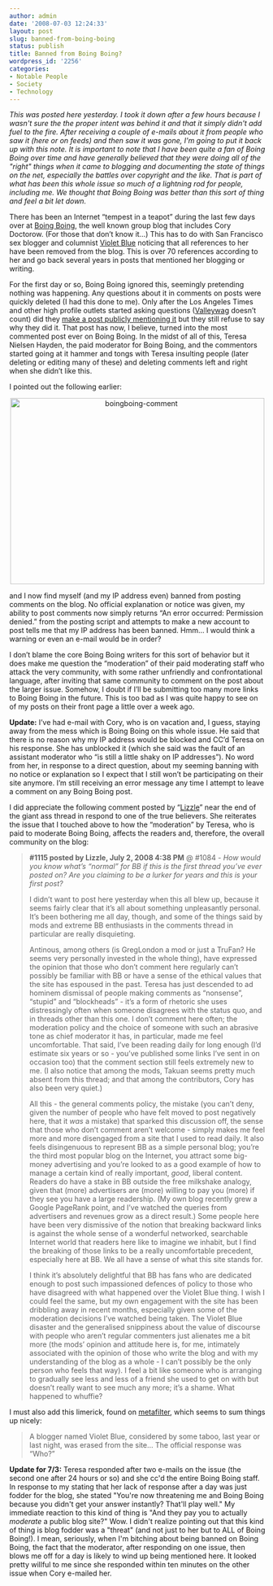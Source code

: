 ```yaml
---
author: admin
date: '2008-07-03 12:24:33'
layout: post
slug: banned-from-boing-boing
status: publish
title: Banned from Boing Boing?
wordpress_id: '2256'
categories:
- Notable People
- Society
- Technology
---
```

<em>This was posted here yesterday. I took it down after a few hours because I wasn't sure the the proper intent was behind it and that it simply didn't add fuel to the fire. After receiving a couple of e-mails about it from people who saw it (here or on feeds) and then saw it was gone, I'm going to put it back up with this note. It is important to note that I have been quite a fan of Boing Boing over time and have generally believed that they were doing all of the "right" things when it came to blogging and documenting the state of things on the net, especially the battles over copyright and the like. That is part of what has been this whole issue so much of a lightning rod for people, including me. We thought that Boing Boing was better than this sort of thing and feel a bit let down.</em>

There has been an Internet “tempest in a teapot” during the last few days over at <a class="snap_shots" href="http://www.boingboing.net/">Boing Boing</a>, the well known group blog that includes Cory Doctorow. (For those that don’t know it…) This has to do with San Francisco sex blogger and columnist <a class="snap_shots" href="http://www.tinynibbles.com/index.php">Violet Blue</a> noticing that all references to her have been removed from the blog. This is over 70 references according to her and go back several years in posts that mentioned her blogging or writing.

For the first day or so, Boing Boing ignored this, seemingly pretending nothing was happening. Any questions about it in comments on posts were quickly deleted (I had this done to me). Only after the Los Angeles Times and other high profile outlets started asking questions (<a class="snap_shots" href="http://www.valleywag.com/">Valleywag</a> doesn’t count) did they <a class="snap_shots" href="http://www.boingboing.net/2008/07/01/that-violet-blue-thi.html">make a post publicly mentioning it</a> but they still refuse to say why they did it. That post has now, I believe, turned into the most commented post ever on Boing Boing. In the midst of all of this, Teresa Nielsen Hayden, the paid moderator for Boing Boing, and the commentors started going at it hammer and tongs with Teresa insulting people (later deleting or editing many of these) and deleting comments left and right when she didn’t like this.

I pointed out the following earlier:
<p align="center"><a href="http://www.flickr.com/photos/albill/2634733006/" title="boingboing-comment by albill, on Flickr"><img src="http://farm4.static.flickr.com/3111/2634733006_0ac71e953c.jpg" width="500" height="366" alt="boingboing-comment" /></a></p>
and I now find myself (and my IP address even) banned from posting comments on the blog. No official explanation or notice was given, my ability to post comments now simply returns “An error occurred: Permission denied.” from the posting script and attempts to make a new account to post tells me that my IP address has been banned. Hmm… I would think a warning or even an e-mail would be in order?

I don’t blame the core Boing Boing writers for this sort of behavior but it does make me question the “moderation” of their paid moderating staff who attack the very community, with some rather unfriendly and confrontational language, after inviting that same community to comment on the post about the larger issue. Somehow, I doubt if I’ll be submitting too many more links to Boing Boing in the future. This is too bad as I was quite happy to see on of my posts on their front page a little over a week ago.

<strong>Update:</strong> I’ve had e-mail with Cory, who is on vacation and, I guess, staying away from the mess which is Boing Boing on this whole issue. He said that there is no reason why my IP address would be blocked and CC’d Teresa on his response. She has unblocked it (which she said was the fault of an assistant moderator who “is still a little shaky on IP addresses”). No word from her, in response to a direct question, about my seeming banning with no notice or explanation so I expect that I still won’t be participating on their site anymore. I’m still receiving an error message any time I attempt to leave a comment on any Boing Boing post.

I did appreciate the following comment posted by “<a class="snap_shots" href="http://www.gastronomydomine.com/">Lizzle</a>” near the end of the giant ass thread in respond to one of the true believers. She reiterates the issue that I touched above to how the “moderation” by Teresa, who is paid to moderate Boing Boing, affects the readers and, therefore, the overall community on the blog:
<blockquote><strong>#1115 posted by Lizzle, July 2, 2008 4:38 PM</strong>
@ #1084 - <em>How would you know what’s “normal” for BB if this is the first thread you’ve ever posted on? Are you claiming to be a lurker for years and this is your first post?</em>

I didn’t want to post here yesterday when this all blew up, because it seems fairly clear that it’s all about something unpleasantly personal. It’s been bothering me all day, though, and some of the things said by mods and extreme BB enthusiasts in the comments thread in particular are really disquieting.

Antinous, among others (is GregLondon a mod or just a TruFan? He seems very personally invested in the whole thing), have expressed the opinion that those who don’t comment here regularly can’t possibly be familiar with BB or have a sense of the ethical values that the site has espoused in the past. Teresa has just descended to ad hominem dismissal of people making comments as “nonsense”, “stupid” and “blockheads” - it’s a form of rhetoric she uses distressingly often when someone disagrees with the status quo, and in threads other than this one. I don’t comment here often; the moderation policy and the choice of someone with such an abrasive tone as chief moderator it has, in particular, made me feel uncomfortable. That said, I’ve been reading daily for long enough (I’d estimate six years or so - you’ve published some links I’ve sent in on occasion too) that the comment section still feels extremely new to me. (I also notice that among the mods, Takuan seems pretty much absent from this thread; and that among the contributors, Cory has also been very quiet.)

All this - the general comments policy, the mistake (you can’t deny, given the number of people who have felt moved to post negatively here, that it *was* a mistake) that sparked this discussion off, the sense that those who don’t comment aren’t welcome - simply makes me feel more and more disengaged from a site that I used to read daily. It also feels disingenuous to represent BB as a simple personal blog; you’re the third most popular blog on the Internet, you attract some big-money advertising and you’re looked to as a good example of how to manage a certain kind of really important, *good*, liberal content. Readers do have a stake in BB outside the free milkshake analogy, given that (more) advertisers are (more) willing to pay you (more) if they see you have a large readership. (My own blog recently grew a Google PageRank point, and I’ve watched the queries from advertisers and revenues grow as a direct result.) Some people here have been very dismissive of the notion that breaking backward links is against the whole sense of a wonderful networked, searchable Internet world that readers here like to imagine we inhabit, but I find the breaking of those links to be a really uncomfortable precedent, especially here at BB. We all have a sense of what this site stands for.

I think it’s absolutely delightful that BB has fans who are dedicated enough to post such impassioned defences of policy to those who have disagreed with what happened over the Violet Blue thing. I wish I could feel the same, but my own engagement with the site has been dribbling away in recent months, especially given some of the moderation decisions I’ve watched being taken. The Violet Blue disaster and the generalised snippiness about the value of discourse with people who aren’t regular commenters just alienates me a bit more (the mods’ opinion and attitude here is, for me, intimately associated with the opinion of those who write the blog and with my understanding of the blog as a whole - I can’t possibly be the only person who feels that way). I feel a bit like someone who is arranging to gradually see less and less of a friend she used to get on with but doesn’t really want to see much any more; it’s a shame. What happened to whuffie?</blockquote>
I must also add this limerick, found on <a class="snap_shots" href="http://www.metafilter.com/72928/Boing-Boing-Finds-21st-Century-Trotsky#2167462">metafilter</a>, which seems to sum things up nicely:
<blockquote>A blogger named Violet Blue,
considered by some taboo,
last year or last night,
was erased from the site…
The official response was “Who?”</blockquote>

<strong>Update for 7/3:</strong> Teresa responded after two e-mails on the issue (the second one after 24 hours or so) and she cc'd the entire Boing Boing staff. In response to my stating that her lack of response after a day was just fodder for the blog, she stated "You're now threatening me and Boing Boing because you didn't get your answer instantly? That'll play well." My immediate reaction to this kind of thing is "And they pay you to actually <em>moderate</em> a public blog site?" Wow. I didn't realize pointing out that this kind of thing is blog fodder was a "threat" (and not just to her but to ALL of Boing Boing!). I mean, seriously, when I'm bitching about being banned on Boing Boing, the fact that the moderator, after responding on one issue, then blows me off for a day is likely to wind up being mentioned here. It looked pretty willful to me since she responded within ten minutes on the other issue when Cory e-mailed her.
